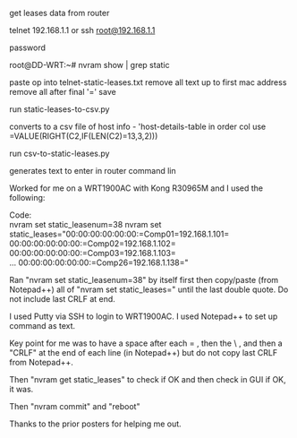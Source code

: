 
get leases data from router

telnet 192.168.1.1
or
ssh root@192.168.1.1

password

root@DD-WRT:~# nvram show | grep static

paste op into telnet-static-leases.txt
remove all text up to first mac address
remove all after final '='
save

run static-leases-to-csv.py

converts to a csv file of host info - 'host-details-table
in order col use =VALUE(RIGHT(C2,IF(LEN(C2)=13,3,2)))

run csv-to-static-leases.py

generates text to enter in router command lin


Worked for me on a WRT1900AC with Kong R30965M and I used the following:

Code:	
nvram set static_leasenum=38
nvram set static_leases="00:00:00:00:00:00:=Comp01=192.168.1.101= \
00:00:00:00:00:00:=Comp02=192.168.1.102= \
00:00:00:00:00:00:=Comp03=192.168.1.103= \
 ...
00:00:00:00:00:00:=Comp26=192.168.1.138="	


Ran "nvram set static_leasenum=38" by itself first then copy/paste (from Notepad++) all of "nvram set static_leases=" until the last double quote. Do not include last CRLF at end.

I used Putty via SSH to login to WRT1900AC. I used Notepad++ to set up command as text.

Key point for me was to have a space after each = , then the \ , and then a "CRLF" at the end of each line (in Notepad++) but do not copy last CRLF from Notepad++.

Then "nvram get static_leases" to check if OK and then check in GUI if OK, it was.

Then "nvram commit" and "reboot"

Thanks to the prior posters for helping me out.